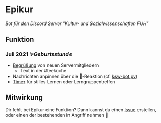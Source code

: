 # Epikur
*Bot für den Discord Server "Kultur- und Sozialwissenschaften FUH"*

## Funktion
### Juli 2021 ✨*Geburtsstunde*

* [Begrüßung](https://github.com/FU-Hagen-Discord/ksw-bot/blob/master/cogs/welcome.py) von neuen Servermitgliedern
  * Text in der #teeküche
* Nachrichten anpinnen über die 📌-Reaktion (cf. [ksw-bot.py](https://github.com/FU-Hagen-Discord/ksw-bot/blob/master/ksw-bot.py))
* [Timer](https://github.com/FU-Hagen-Discord/ksw-bot/blob/master/cogs/timer.py) für stilles Lernen oder Lerngruppentreffen

## Mitwirkung
Dir fehlt bei Epikur eine Funktion? Dann kannst du einen [Issue](https://github.com/FU-Hagen-Discord/ksw-bot/issues) erstellen, oder einen der bestehenden in Angriff nehmen 💪
